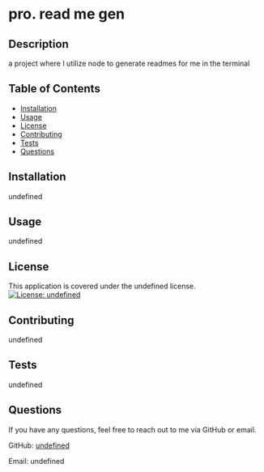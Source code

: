 
# pro. read me gen

## Description
a project where I utilize node to generate readmes for me in the terminal

## Table of Contents
- [Installation](#installation)
- [Usage](#usage)
- [License](#license)
- [Contributing](#contributing)
- [Tests](#tests)
- [Questions](#questions)

## Installation
undefined

## Usage
undefined

## License
This application is covered under the undefined license. [![License: undefined](https://img.shields.io/badge/License-undefined-blue.svg)](https://opensource.org/licenses/undefined)

## Contributing
undefined

## Tests
undefined

## Questions
If you have any questions, feel free to reach out to me via GitHub or email.

GitHub: [undefined](https://github.com/undefined)

Email: undefined
